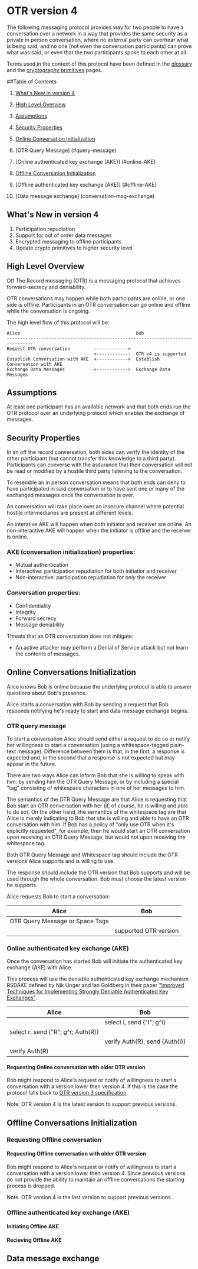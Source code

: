 # OTR version 4

The following messaging protocol provides way for two people to have a conversation over a network
in a way that provides the same security as a private in person conversation, where no external party
can overhear what is being said, and no one (not even the conversation participants) can prove what
was said, or even that the two participants spoke to each other at all.

Terms used in the context of this protocol have been defined in the [glossary][3] and the [cryptography primitives][4] pages.

##Table of Contents

1. [What's New in version 4](#whats-new)

2. [High Level Overview](#overview)

3. [Assumptions](#assumptions)

4. [Security Properties](#security-properties)

5. [Online Conversation Initialization](#online-conversation-init)
  1. [OTR Query Message] (#query-message)
  2. [Online authenticated key exchange (AKE)] (#online-AKE)

6. [Offline Conversation Initialization](#offline-conversation-init)
  1. [Offline authenticated key exchange (AKE)] (#offline-AKE)

7. [Data message exchange] (conversation-msg-exchange)

## What's New in version 4 <a name="whats-new"></a>

1. Participation repudiation
2. Support for out of order data messages
3. Encrypted messaging to offline participants
4. Update crypto primitives to higher security level

## High Level Overview <a name="overview"></a>

Off The Record messaging (OTR) is a messaging protocol that achieves forward-secrecy
and deniability.

OTR conversations may happen while both participants are online, or one side
is offline. Participants in an OTR conversation can go online and offline while
the conversation is ongoing.

The high level flow of this protocol will be:

    Alice                                            Bob
    --------------------------------------------------------------------------------
    Request OTR conversation         ------------->
                                     <-------------  OTR v4 is supported
    Establish Conversation with AKE  <------------>  Establish Conversation with AKE
    Exchange Data Messages           <------------>  Exchange Data Messages

## Assumptions <a name="assumptions"></a>

At least one participant has an available network and that both ends run the OTR protocol
over an underlying protocol which enables the exchange of messages.

## Security Properties <a name="security-properties"></a>

In an off the record conversation, both sides can verify the identity of the other participant
(but cannot transfer this knowledge to a third party). Participants can converse with the assurance
that their conversation will not be read or modified by a hostile third party listening to the conversation.

To resemble an in person conversation means that both ends can deny to
have participated in said conversation or to have sent one or many of
the exchanged messages once the conversation is over.

An conversation will take place over an insecure channel where
potential hostile intermediaries are present at different levels.

An interative AKE will happen when both initiator and receiver are online.
An non-interactive AKE will happen when the initiator is offline and the receiver is online.

### AKE (conversation initialization) properties:
 * Mutual authentication
 * Interactive: participation repudiation for both initiatior and receiver
 * Non-interactive: participation repudiation for *only* the receiver

### Conversation properties:
 * Confidentiality
 * Integrity
 * Forward secrecy
 * Message deniability

Threats that an OTR conversation does not mitigate:
* An active attacker may perform a Denial of Service attack but not learn the contents of messages.

## Online Conversations Initialization <a name="online-conversation-init"></a>

Alice knows Bob is online because the underlying protocol is
able to answer questions about Bob's presence.

Alice starts a conversation with Bob by sending a request that
Bob responds notifying he's ready to start and data message exchange
begins.

### OTR query message <a name="query-message"></a>

To start a conversation Alice should send either a request to do so or
notify her willingness to start a conversation (using a whitespace-tagged
plain-text message). Difference between them is that, in the first,
a response is expected and, in the second that a response is not expected
but may appear in the future.

There are two ways Alice can inform Bob that she is willing to speak
with him: by sending him the OTR Query Message, or by including a special
"tag" consisting of whitespace characters in one of her messages to him.

The semantics of the OTR Query Message are that Alice is requesting that
Bob start an OTR conversation with her (if, of course, he is willing and
able to do so). On the other hand, the semantics of the whitespace tag are
that Alice is merely indicating to Bob that she is willing and able to have
an OTR conversation with him. If Bob has a policy of "only use OTR when it's
explicitly requested", for example, then he would start an OTR conversation
upon receiving an OTR Query Message, but would not upon receiving the
whitespace tag.

Both OTR Query Message and Whitespace tag should include the OTR
versions Alice supports and is willing to use.

The response should include the OTR version that Bob supports and will be used
through the whole conversation. Bob must choose the latest version he supports.

Alice requests Bob to start a conversation:

| Alice                            | Bob                   |
|----------------------------------|-----------------------|
| OTR Query Message or Space Tags  |                       |
|                                  | supported OTR version |


### Online authenticated key exchange (AKE) <a name="online-AKE"></a>

Once the conversation has started Bob will initiate the authenticated key
exchange (AKE) with Alice.

This process will use the deniable authenticated key exchange
mechanism RSDAKE defined by Nik Unger and Ian Goldberg in their paper 
["Improved Techniques for Implementing Strongly Deniable
Authenticated Key Exchanges"][1].

| Alice                              | Bob                            |
|------------------------------------|--------------------------------|
|                                    | select i, send {"I"; g^i}      |
| select r, send {"R"; g^r; Auth(R)} |                                |
|                                    | verify Auth(R), send {Auth(I)} |
| verify Auth(R)                     |                                |

#### Requesting Online conversation with older OTR version

Bob might respond to Alice's request or notify of willingness to start a
conversation with a version lower then version 4. If this is the
case the protocol falls back to [OTR version 3 specification][2].

Note: OTR version 4 is the latest version to support previous versions.


## Offline Conversations Initialization <a name="offline-conversation-init"></a>

### Requesting Offline conversation

#### Requesting Offline conversation with older OTR version

Bob might respond to Alice's request or notify of willingness to start a
conversation with a version lower then version 4. Since previous
versions do not provide the ability to maintain an offline
conversations the starting process is dropped.

Note. OTR version 4 is the last version to support previous versions.

### Offline authenticated key exchange (AKE) <a name="offline-AKE"></a>

#### Initiating Offline AKE
#### Recieving Offline AKE

## Data message exchange

[1]: http://cacr.uwaterloo.ca/techreports/2016/cacr2016-06.pdf
[2]: https://otr.cypherpunks.ca/Protocol-v3-4.0.0.html
[3]: glossary.md
[4]: crytographic_primitives.md

